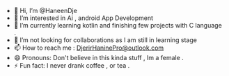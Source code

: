 - 👋 Hi, I’m @HaneenDje
- 👀 I’m interested in Ai , android App Development
- 🌱 I’m currently learning kotlin and finishing few projects with C language .
- 💞️ I’m not looking for collaborations as I am still in learning stage
- 📫 How to reach me : DjerirHaninePro@outlook.com
- 😄 Pronouns: Don't believe in this kinda stuff , Im a female .
- ⚡ Fun fact: I never drank coffee , or tea .

<!---
HaneenDje/HaneenDje is a ✨ special ✨ repository because its `README.md` (this file) appears on your GitHub profile.
You can click the Preview link to take a look at your changes.
--->
